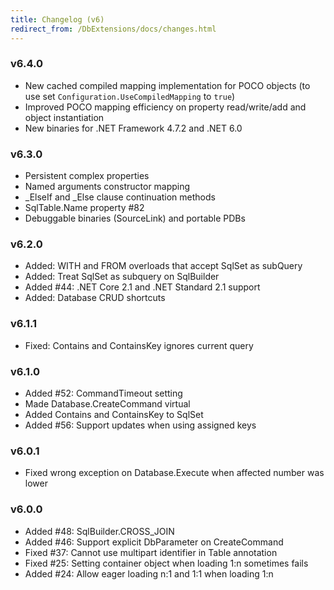```yaml
---
title: Changelog (v6)
redirect_from: /DbExtensions/docs/changes.html
---
```


### v6.4.0
- New cached compiled mapping implementation for POCO objects (to use set `Configuration.UseCompiledMapping` to `true`)
- Improved POCO mapping efficiency on property read/write/add and object instantiation
- New binaries for .NET Framework 4.7.2 and .NET 6.0

### v6.3.0
- Persistent complex properties
- Named arguments constructor mapping
- _ElseIf and _Else clause continuation methods
- SqlTable.Name property #82
- Debuggable binaries (SourceLink) and portable PDBs

### v6.2.0
- Added: WITH and FROM overloads that accept SqlSet as subQuery
- Added: Treat SqlSet as subquery on SqlBuilder 
- Added #44: .NET Core 2.1 and .NET Standard 2.1 support
- Added: Database CRUD shortcuts

### v6.1.1
- Fixed: Contains and ContainsKey ignores current query

### v6.1.0
- Added #52: CommandTimeout setting
- Made Database.CreateCommand virtual
- Added Contains and ContainsKey to SqlSet
- Added #56: Support updates when using assigned keys

### v6.0.1
- Fixed wrong exception on Database.Execute when affected number was lower

### v6.0.0
- Added #48: SqlBuilder.CROSS_JOIN
- Added #46: Support explicit DbParameter on CreateCommand 
- Fixed #37: Cannot use multipart identifier in Table annotation
- Fixed #25: Setting container object when loading 1:n sometimes fails
- Added #24: Allow eager loading n:1 and 1:1 when loading 1:n


<script>

   function textNodesUnder(el) {
      var n, a = [], walk = document.createTreeWalker(el, NodeFilter.SHOW_TEXT, null, false);
      while (n = walk.nextNode()) a.push(n);
      return a;
   }

   document.addEventListener('DOMContentLoaded', function () {

      var art = document.getElementsByTagName('article')[0];
      var textNodes = textNodesUnder(art);

      var notWsPattern = new RegExp("\\S");
      var issuePattern = new RegExp("#[0-9]+");

      Array.prototype.forEach.call(textNodes, function (node) {

         var text = node.textContent;
            
         if (notWsPattern.test(text)) {

            var matches = issuePattern.exec(text);

            if (matches) {

               Array.prototype.forEach.call(matches, function (s) {

                  var index = text.indexOf(s);
                  var beforeText = document.createTextNode(text.substr(0, index));
                  var newText = document.createTextNode(s);
                  var afterText = document.createTextNode(text.substr(index + s.length));

                  var anchorNode = document.createElement('a');
                  anchorNode.href = "{{ page.repository_url }}/issues/" + s.substr(1);
                  anchorNode.appendChild(newText);

                  var parentNode = node.parentNode;

                  parentNode.insertBefore(beforeText, node);
                  parentNode.insertBefore(anchorNode, node);
                  parentNode.insertBefore(afterText, node);
                  parentNode.removeChild(node);
               });
            }
         }
      });
   });
</script>
